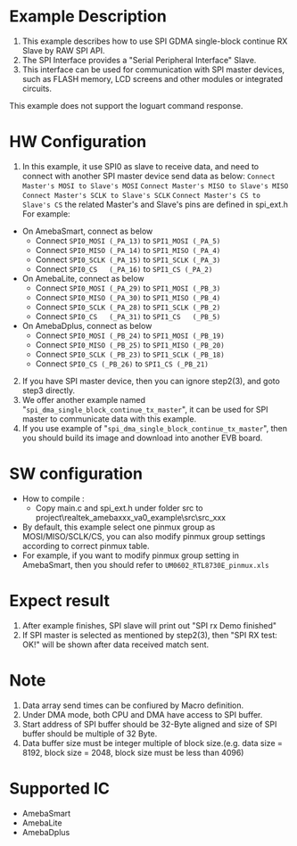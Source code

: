 # Example Description

1. This example describes how to use SPI GDMA single-block continue RX Slave by RAW SPI API.
2. The SPI Interface provides a "Serial Peripheral Interface" Slave.
3. This interface can be used for communication with SPI master devices, such as FLASH memory, LCD screens and other modules or integrated circuits.

This example does not support the loguart command response.

# HW Configuration

1. In this example, it use SPI0 as slave to receive data, and need to connect with another SPI master device send data as below:
   `Connect Master's MOSI to Slave's MOSI`
   `Connect Master's MISO to Slave's MISO`
   `Connect Master's SCLK to Slave's SCLK`
   `Connect Master's CS to Slave's CS`
   the related Master's and Slave's pins are defined in spi_ext.h
   For example:

- On AmebaSmart, connect as below
  - Connect `SPI0_MOSI (_PA_13)` to `SPI1_MOSI (_PA_5)`
  - Connect `SPI0_MISO (_PA_14)` to `SPI1_MISO (_PA_4)`
  - Connect `SPI0_SCLK (_PA_15)` to `SPI1_SCLK (_PA_3)`
  - Connect `SPI0_CS   (_PA_16)` to `SPI1_CS (_PA_2)`
- On AmebaLite, connect as below
  - Connect `SPI0_MOSI (_PA_29)` to `SPI1_MOSI (_PB_3)`
  - Connect `SPI0_MISO (_PA_30)` to `SPI1_MISO (_PB_4)`
  - Connect `SPI0_SCLK (_PA_28)` to `SPI1_SCLK (_PB_2)`
  - Connect `SPI0_CS   (_PA_31)` to `SPI1_CS   (_PB_5)`
- On AmebaDplus, connect as below
  - Connect `SPI0_MOSI (_PB_24)` to `SPI1_MOSI (_PB_19)`
  - Connect `SPI0_MISO (_PB_25)` to `SPI1_MISO (_PB_20)`
  - Connect `SPI0_SCLK (_PB_23)` to `SPI1_SCLK (_PB_18)`
  - Connect `SPI0_CS (_PB_26)` to `SPI1_CS (_PB_21)`
  
2. If you have SPI master device, then you can ignore step2(3), and goto step3 directly.
3. We offer another example named "`spi_dma_single_block_continue_tx_master`", it can be used for SPI master to communicate data with this example.
4. If you use example of "`spi_dma_single_block_continue_tx_master`", then you should build its image and download into another EVB board.

# SW configuration

- How to compile :
  - Copy main.c and spi_ext.h under folder src to project\realtek_amebaxxx_va0_example\src\src_xxx
- By default, this example select one pinmux group as MOSI/MISO/SCLK/CS,
  you can also modify pinmux group settings according to correct pinmux table.
- For example, if you want to modify pinmux group setting in AmebaSmart, then you should refer to `UM0602_RTL8730E_pinmux.xls`

# Expect result

1. After example finishes, SPI slave will print out "SPI rx Demo finished"
2. If SPI master is selected as mentioned by step2(3), then "SPI RX test: OK!" will be shown after data received match sent.

# Note

1. Data array send times can be confiured by Macro definition.
2. Under DMA mode, both CPU and DMA have access to SPI buffer.
3. Start address of SPI buffer should be 32-Byte aligned and size of SPI buffer should be multiple of 32 Byte.
4. Data buffer size must be integer multiple of block size.(e.g. data size = 8192, block size = 2048, block size must be less than 4096)

# Supported IC

- AmebaSmart
- AmebaLite
- AmebaDplus
